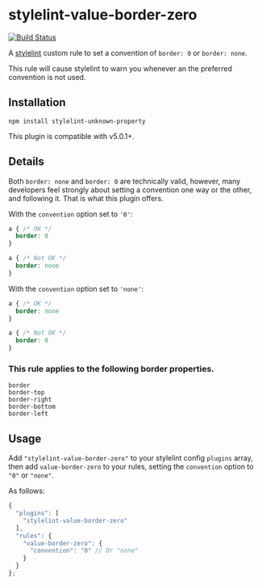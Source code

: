 # stylelint-value-border-zero

[![Build Status](https://travis-ci.org/timothyneiljohnson/stylelint-value-border-zero.svg)](https://travis-ci.org/timothyneiljohnson/stylelint-value-border-zero)

A [stylelint](https://github.com/stylelint/stylelint) custom rule to set a convention of `border: 0` or `border: none`.

This rule will cause stylelint to warn you whenever an the preferred convention is not used.

## Installation

```
npm install stylelint-unknown-property
```

This plugin is compatible with v5.0.1+.

## Details

Both `border: none` and `border: 0` are technically valid, however, many developers feel strongly about setting a convention one way or the other, and following it. That is what this plugin offers.

With the `convention` option set to `'0'`:

```css
a { /* OK */
  border: 0
}

a { /* Not OK */
  border: none
}
```

With the `convention` option set to `'none'`:
```css
a { /* OK */
  border: none
}

a { /* Not OK */
  border: 0
}
```

### This rule applies to the following border properties.

```
border
border-top
border-right
border-bottom
border-left
```

## Usage

Add `"stylelint-value-border-zero"` to your stylelint config `plugins` array, then add `value-border-zero` to your rules, setting the `convention` option to `"0"` or `"none"`.

As follows:

```js
{
  "plugins": [
    "stylelint-value-border-zero"
  ],
  "rules": {
    "value-border-zero": {
      "convention": "0" // Or "none"
    }
  }
};
```
